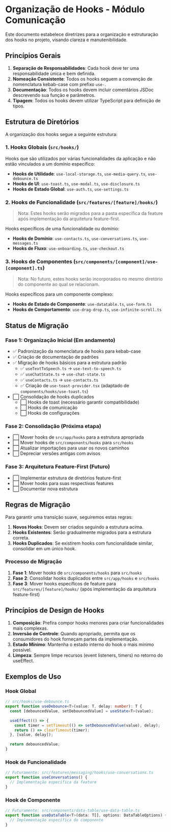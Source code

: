 # Organização de Hooks - Módulo Comunicação

Este documento estabelece diretrizes para a organização e estruturação dos hooks no projeto, visando clareza e manutenibilidade.

## Princípios Gerais

1. **Separação de Responsabilidades**: Cada hook deve ter uma responsabilidade única e bem definida.
2. **Nomeação Consistente**: Todos os hooks seguem a convenção de nomenclatura kebab-case com prefixo `use-`.
3. **Documentação**: Todos os hooks devem incluir comentários JSDoc descrevendo sua função e parâmetros.
4. **Tipagem**: Todos os hooks devem utilizar TypeScript para definição de tipos.

## Estrutura de Diretórios

A organização dos hooks segue a seguinte estrutura:

### 1. Hooks Globais (`src/hooks/`)

Hooks que são utilizados por várias funcionalidades da aplicação e não estão vinculados a um domínio específico:

- **Hooks de Utilidade**: `use-local-storage.ts`, `use-media-query.ts`, `use-debounce.ts`
- **Hooks de UI**: `use-toast.ts`, `use-modal.ts`, `use-disclosure.ts`
- **Hooks de Estado Global**: `use-auth.ts`, `use-settings.ts`

### 2. Hooks de Funcionalidade (`src/features/[feature]/hooks/`)

> Nota: Estes hooks serão migrados para a pasta específica da feature após implementação da arquitetura feature-first.

Hooks específicos de uma funcionalidade ou domínio:

- **Hooks de Domínio**: `use-contacts.ts`, `use-conversations.ts`, `use-messages.ts`
- **Hooks de Fluxo**: `use-onboarding.ts`, `use-checkout.ts`

### 3. Hooks de Componentes (`src/components/[component]/use-[component].ts`)

> Nota: No futuro, estes hooks serão incorporados no mesmo diretório do componente ao qual se relacionam.

Hooks específicos para um componente complexo:

- **Hooks de Estado de Componente**: `use-datatable.ts`, `use-form.ts`
- **Hooks de Comportamento**: `use-drag-drop.ts`, `use-infinite-scroll.ts`

## Status de Migração

### Fase 1: Organização Inicial (Em andamento)

- ✅ Padronização da nomenclatura de hooks para kebab-case
- ✅ Criação de documentação de padrões
- ✅ Migração de hooks básicos para a estrutura padrão
  - ✅ `useTextToSpeech.ts` → `use-text-to-speech.ts`
  - ✅ `useChatState.ts` → `use-chat-state.ts`
  - ✅ `useContacts.ts` → `use-contacts.ts`
  - ✅ Criação de `use-toast-provider.tsx` (adaptado de `components/hooks/use-toast.ts`)
- ⬜ Consolidação de hooks duplicados
  - ⬜ Hooks de toast (necessário garantir compatibilidade)
  - ⬜ Hooks de comunicação
  - ⬜ Hooks de configurações

### Fase 2: Consolidação (Próxima etapa)

- ⬜ Mover hooks de `src/app/hooks` para a estrutura apropriada
- ⬜ Mover hooks de `src/components/hooks` para `src/hooks`
- ⬜ Atualizar importações para usar os novos caminhos
- ⬜ Depreciar versões antigas com avisos

### Fase 3: Arquitetura Feature-First (Futuro)

- ⬜ Implementar estrutura de diretórios feature-first
- ⬜ Mover hooks para suas respectivas features
- ⬜ Documentar nova estrutura

## Regras de Migração

Para garantir uma transição suave, seguiremos estas regras:

1. **Novos Hooks**: Devem ser criados seguindo a estrutura acima.
2. **Hooks Existentes**: Serão gradualmente migrados para a estrutura correta.
3. **Hooks Duplicados**: Se existirem hooks com funcionalidade similar, consolidar em um único hook.

### Processo de Migração

1. **Fase 1**: Mover hooks de `src/components/hooks` para `src/hooks`
2. **Fase 2**: Consolidar hooks duplicados entre `src/app/hooks` e `src/hooks`
3. **Fase 3**: Mover hooks específicos de feature para `src/features/[feature]/hooks/` (após implementação da arquitetura feature-first)

## Princípios de Design de Hooks

1. **Composição**: Prefira compor hooks menores para criar funcionalidades mais complexas.
2. **Inversão de Controle**: Quando apropriado, permita que os consumidores do hook forneçam partes da implementação.
3. **Estado Mínimo**: Mantenha o estado interno do hook o mais mínimo possível.
4. **Limpeza**: Sempre limpe recursos (event listeners, timers) no retorno do useEffect.

## Exemplos de Uso

### Hook Global

```typescript
// src/hooks/use-debounce.ts
export function useDebounce<T>(value: T, delay: number): T {
  const [debouncedValue, setDebouncedValue] = useState<T>(value);
  
  useEffect(() => {
    const timer = setTimeout(() => setDebouncedValue(value), delay);
    return () => clearTimeout(timer);
  }, [value, delay]);
  
  return debouncedValue;
}
```

### Hook de Funcionalidade

```typescript
// Futuramente: src/features/messaging/hooks/use-conversations.ts
export function useConversations() {
  // Implementação específica da feature
}
```

### Hook de Componente

```typescript
// Futuramente: src/components/data-table/use-data-table.ts
export function useDataTable<T>(data: T[], options: DataTableOptions) {
  // Implementação específica do componente
}
``` 